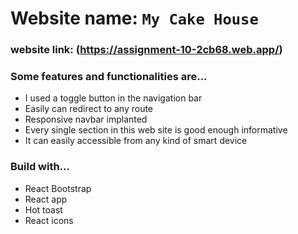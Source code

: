# Website name: `My Cake House`
### website link: (https://assignment-10-2cb68.web.app/)

### Some features and functionalities are...
* I used a toggle button in the navigation bar
* Easily can redirect to any route 
* Responsive navbar implanted
* Every single section in this web site is good enough informative
* It can easily accessible from any kind of smart device

### Build with...
* React Bootstrap
* React app
* Hot toast
* React icons